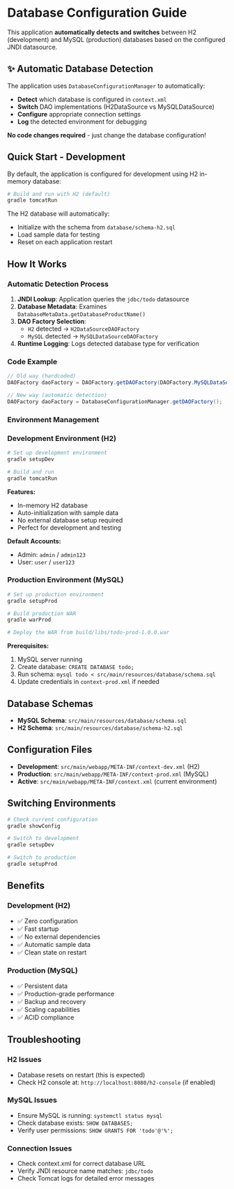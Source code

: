 # Database Configuration Guide

This application **automatically detects and switches** between H2 (development) and MySQL (production) databases based on the configured JNDI datasource.

## ✨ **Automatic Database Detection**

The application uses `DatabaseConfigurationManager` to automatically:
- **Detect** which database is configured in `context.xml`
- **Switch** DAO implementations (H2DataSource vs MySQLDataSource) 
- **Configure** appropriate connection settings
- **Log** the detected environment for debugging

**No code changes required** - just change the database configuration!

## Quick Start - Development

By default, the application is configured for development using H2 in-memory database:

```bash
# Build and run with H2 (default)
gradle tomcatRun
```

The H2 database will automatically:
- Initialize with the schema from `database/schema-h2.sql`
- Load sample data for testing
- Reset on each application restart

## How It Works

### Automatic Detection Process

1. **JNDI Lookup**: Application queries the `jdbc/todo` datasource
2. **Database Metadata**: Examines `DatabaseMetaData.getDatabaseProductName()`
3. **DAO Factory Selection**: 
   - `H2` detected → `H2DataSourceDAOFactory` 
   - `MySQL` detected → `MySQLDataSourceDAOFactory`
4. **Runtime Logging**: Logs detected database type for verification

### Code Example

```java
// Old way (hardcoded)
DAOFactory daoFactory = DAOFactory.getDAOFactory(DAOFactory.MySQLDataSource);

// New way (automatic detection)
DAOFactory daoFactory = DatabaseConfigurationManager.getDAOFactory();
```

### Environment Management

### Development Environment (H2)

```bash
# Set up development environment
gradle setupDev

# Build and run
gradle tomcatRun
```

**Features:**
- In-memory H2 database
- Auto-initialization with sample data  
- No external database setup required
- Perfect for development and testing

**Default Accounts:**
- Admin: `admin` / `admin123`
- User: `user` / `user123`

### Production Environment (MySQL)

```bash
# Set up production environment
gradle setupProd

# Build production WAR
gradle warProd

# Deploy the WAR from build/libs/todo-prod-1.0.0.war
```

**Prerequisites:**
1. MySQL server running
2. Create database: `CREATE DATABASE todo;`
3. Run schema: `mysql todo < src/main/resources/database/schema.sql`
4. Update credentials in `context-prod.xml` if needed

## Database Schemas

- **MySQL Schema**: `src/main/resources/database/schema.sql`
- **H2 Schema**: `src/main/resources/database/schema-h2.sql`

## Configuration Files

- **Development**: `src/main/webapp/META-INF/context-dev.xml` (H2)
- **Production**: `src/main/webapp/META-INF/context-prod.xml` (MySQL)
- **Active**: `src/main/webapp/META-INF/context.xml` (current environment)

## Switching Environments

```bash
# Check current configuration
gradle showConfig

# Switch to development
gradle setupDev

# Switch to production  
gradle setupProd
```

## Benefits

### Development (H2)
- ✅ Zero configuration
- ✅ Fast startup
- ✅ No external dependencies
- ✅ Automatic sample data
- ✅ Clean state on restart

### Production (MySQL)
- ✅ Persistent data
- ✅ Production-grade performance
- ✅ Backup and recovery
- ✅ Scaling capabilities
- ✅ ACID compliance

## Troubleshooting

### H2 Issues
- Database resets on restart (this is expected)
- Check H2 console at: `http://localhost:8080/h2-console` (if enabled)

### MySQL Issues  
- Ensure MySQL is running: `systemctl status mysql`
- Check database exists: `SHOW DATABASES;`
- Verify user permissions: `SHOW GRANTS FOR 'todo'@'%';`

### Connection Issues
- Check context.xml for correct database URL
- Verify JNDI resource name matches: `jdbc/todo`
- Check Tomcat logs for detailed error messages
